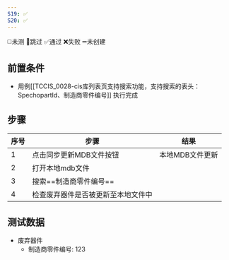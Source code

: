 ```yaml
---
S19: ✅
S20: ✅
---
```

◻️未测    🚫跳过     ✅通过    ❌失败     ➖未创建

## 前置条件

- 用例[[TCCIS_0028-cis库列表页支持搜索功能，支持搜索的表头：SpechopartId、制造商零件编号]] 执行完成

## 步骤

| 序号  | 步骤                | 结果        |
| --- | ----------------- | --------- |
| 1   | 点击同步更新MDB文件按钮     | 本地MDB文件更新 |
| 2   | 打开本地mdb文件         |           |
| 3   | 搜索==制造商零件编号==     |           |
| 4   | 检查废弃器件是否被更新至本地文件中 |           |

## 测试数据

- 废弃器件
	- 制造商零件编号: 123
